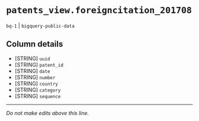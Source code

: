 # `patents_view.foreigncitation_201708`
`bq-1` | `bigquery-public-data`

## Column details
* [STRING]    `uuid`
* [STRING]    `patent_id`
* [STRING]    `date`
* [STRING]    `number`
* [STRING]    `country`
* [STRING]    `category`
* [STRING]    `sequence`

-------------------------------------------------------------------------------
*Do not make edits above this line.*
